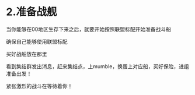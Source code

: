 # 2.准备战舰

当你能够在00地区生存下来之后，就要开始按照联盟标配开始准备战斗船

确保自己能够使用联盟标配

买好战船放在那里

看到集结群发出消息，赶来集结点，上mumble，换蛋上对应船，买好保险，进组准备出发！

紧张激烈的战斗在等待着你！

